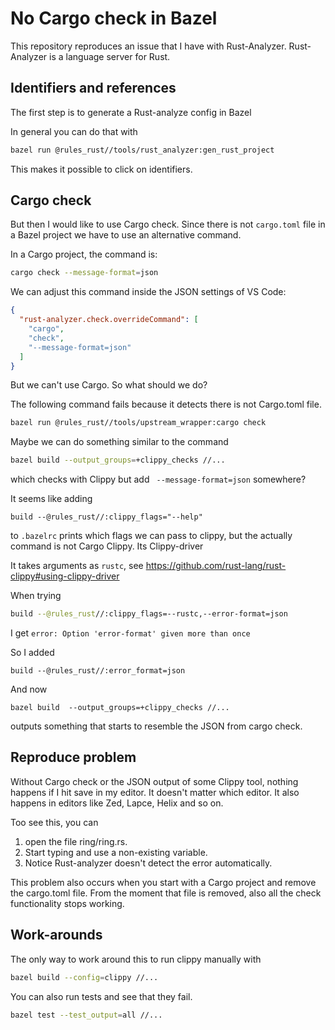# No Cargo check in Bazel

This repository reproduces an issue that I have with Rust-Analyzer. Rust-Analyzer is a language server for Rust.

## Identifiers and references

The first step is to generate a Rust-analyze config in Bazel

In general you can do that with

```sh
bazel run @rules_rust//tools/rust_analyzer:gen_rust_project
```

This makes it possible to click on identifiers.

## Cargo check

But then I would like to use Cargo check. Since there is not `cargo.toml` file in a Bazel project we have to use an alternative command.

In a Cargo project, the command is:

```sh
cargo check --message-format=json
```

We can adjust this command inside the JSON settings of VS Code:

```json
{
  "rust-analyzer.check.overrideCommand": [
    "cargo",
    "check",
    "--message-format=json"
  ]
}
```

But we can't use Cargo. So what should we do?

The following command fails because it detects there is not Cargo.toml file.

```sh
bazel run @rules_rust//tools/upstream_wrapper:cargo check
```

Maybe we can do something similar to the command

```sh
bazel build --output_groups=+clippy_checks //...
```

which checks with Clippy but add ` --message-format=json` somewhere?

It seems like adding 
```
build --@rules_rust//:clippy_flags="--help"
```
to `.bazelrc` prints which flags we can pass to clippy, but the actually command is not Cargo Clippy. Its Clippy-driver

It takes arguments as `rustc`, see https://github.com/rust-lang/rust-clippy#using-clippy-driver


When trying 
```sh
build --@rules_rust//:clippy_flags=--rustc,--error-format=json
```
I get `error: Option 'error-format' given more than once`

So I added 

```
build --@rules_rust//:error_format=json
```

And now 
```
bazel build  --output_groups=+clippy_checks //...
```
outputs something that starts to resemble the JSON from cargo check.

## Reproduce problem

Without Cargo check or the JSON output of some Clippy tool, nothing happens if I hit save in my editor. It doesn't matter which editor. It also happens in editors like Zed, Lapce, Helix and so on.

Too see this, you can 

1. open the file ring/ring.rs.
2. Start typing and use a non-existing variable.
3. Notice Rust-analyzer doesn't detect the error automatically.

This problem also occurs when you start with a Cargo project and remove the cargo.toml file. From the moment that file is removed, also all the check functionality stops working.

## Work-arounds

The only way to work around this to run clippy manually with 

```sh
bazel build --config=clippy //...
```

You can also run tests and see that they fail.
```sh
bazel test --test_output=all //...
```


